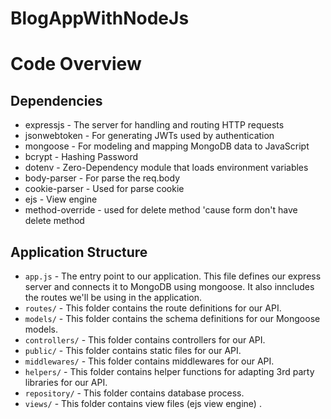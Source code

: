 # BlogAppWithNodeJs

# Code Overview

## Dependencies

- expressjs - The server for handling and routing HTTP requests
- jsonwebtoken - For generating JWTs used by authentication
- mongoose - For modeling and mapping MongoDB data to JavaScript 
- bcrypt - Hashing Password
- dotenv - Zero-Dependency module that loads environment variables
- body-parser - For parse the req.body
- cookie-parser - Used for parse cookie
- ejs - View engine
- method-override - used for delete method 'cause form don't have delete method

## Application Structure

- `app.js` - The entry point to our application. This file defines our express server and connects it to MongoDB using mongoose. It also inncludes the routes we'll be using in the application.
- `routes/` - This folder contains the route definitions for our API.
- `models/` - This folder contains the schema definitions for our Mongoose models.
- `controllers/` - This folder contains controllers for our API.
- `public/` - This folder contains static files for our API.
- `middlewares/` - This folder contains middlewares for our API.
- `helpers/` - This folder contains helper functions for adapting 3rd party libraries for our API.
- `repository/` - This folder contains database process.
- `views/` - This folder contains view files (ejs view engine) .
